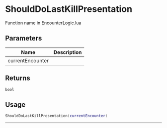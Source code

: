 # ShouldDoLastKillPresentation

Function name in EncounterLogic.lua

## Parameters

| Name             | Description |
| ---------------- | ----------- |
| currentEncounter |             |

## Returns

`bool`

## Usage

```lua
ShouldDoLastKillPresentation(currentEncounter)
```

---
